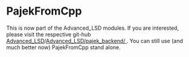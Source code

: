 # PajekFromCpp
This is now part of the Advanced_LSD modules. If you are interested, please visit the respective git-hub [Advanced_LSD](https://github.com/FrederikSchaff/Advanced_LSD/tree/master/Advanced_LSD/pajek_backend)/[Advanced_LSD/pajek_backend/ ](https://github.com/FrederikSchaff/Advanced_LSD/tree/master/Advanced_LSD). You can still use (and much better now) PajekFromCpp stand alone.